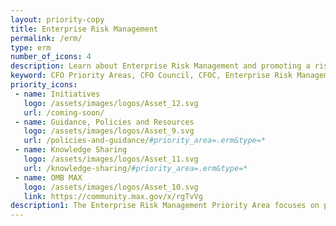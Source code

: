 ```yaml
---
layout: priority-copy
title: Enterprise Risk Management
permalink: /erm/
type: erm
number_of_icons: 4
description: Learn about Enterprise Risk Management and promoting a risk-aware culture across the Federal Government.
keyword: CFO Priority Areas, CFO Council, CFOC, Enterprise Risk Management, ERM
priority_icons: 
 - name: Initiatives
   logo: /assets/images/logos/Asset_12.svg
   url: /coming-soon/
 - name: Guidance, Policies and Resources
   logo: /assets/images/logos/Asset_9.svg
   url: /policies-and-guidance/#priority_area=.erm&type=*
 - name: Knowledge Sharing
   logo: /assets/images/logos/Asset_11.svg
   url: /knowledge-sharing/#priority_area=.erm&type=*
 - name: OMB MAX
   logo: /assets/images/logos/Asset_10.svg
   link: https://community.max.gov/x/rgTvVg
description1: The Enterprise Risk Management Priority Area focuses on promoting and facilitating a risk-aware culture across the Federal Government through comprehensive strategy-setting supported by quality data.
---
```


